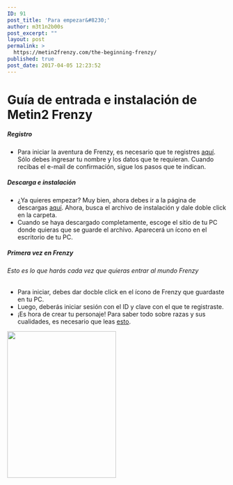 ```yaml
---
ID: 91
post_title: 'Para empezar&#8230;'
author: m3t1n2b00s
post_excerpt: ""
layout: post
permalink: >
  https://metin2frenzy.com/the-beginning-frenzy/
published: true
post_date: 2017-04-05 12:23:52
---
```

<div class="c0155">
<h1><strong>Guía de entrada e instalación de Metin2 Frenzy</strong></h1>
<h5>Registro</h5>
<ul>
 	<li>Para iniciar la aventura de Frenzy, es necesario que te registres <a href="https://metin2frenzy.com/my-account/">aquí</a>. Sólo debes ingresar tu nombre y los datos que te requieran. Cuando recibas el e-mail de confirmación, sigue los pasos que te indican.</li>
</ul>
<h5>Descarga e instalación</h5>
<ul>
 	<li>¿Ya quieres empezar? Muy bien, ahora debes ir a la página de descargas <a href="https://metin2frenzy.com/my-account/">aquí</a>. Ahora, busca el archivo de instalación y dale doble click en la carpeta.</li>
 	<li>Cuando se haya descargado completamente, escoge el sitio de tu PC donde quieras que se guarde el archivo. Aparecerá un ícono en el escritorio de tu PC.</li>
</ul>
<h5>Primera vez en Frenzy</h5>
<h6>Esto es lo que harás cada vez que quieras entrar al mundo Frenzy</h6>
<ul>
 	<li>Para iniciar, debes dar docble click en el ícono de Frenzy que guardaste en tu PC.</li>
 	<li>Luego, deberás iniciar sesión con el ID y clave con el que te registraste.</li>
 	<li>¡Es hora de crear tu personaje! Para saber todo sobre razas y sus cualidades, es necesario que leas <a href="https://metin2frenzy.com/">esto</a>.</li>
</ul>
<img class="size-full wp-image-1640 aligncenter" src="https://metin2frenzy.com/wp-content/uploads/2019/10/metin2-frenzy.png" alt="" width="250" height="337">

</div>